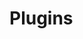 # Plugins

<div class="row">
    <div class="col-12 col-sm-6">
        <documentation-content-card title="Overview" text="Within the realm of vimu's extensive node collection, it's not uncommon to" to="/docs/plugins/overview"></documentation-content-card>
    </div>
    <div class="col-12 col-sm-6">
        <documentation-content-card title="Dashboard" text="The plugin dashboard comes with the standard design that you should be" to="/docs/plugins/dashboard"></documentation-content-card>
    </div>
    <div class="col-12 col-sm-6">
        <documentation-content-card title="Plugin Editor" text="The plugin editor allows you to edit both the appearance" to="/docs/plugins/editor"></documentation-content-card>
    </div>
    <div class="col-12 col-sm-6">
        <documentation-content-card title="Plugin Node" text="Generally, a node in vimu consists of inputs, outputs, controls" to="/docs/plugins/node"></documentation-content-card>
    </div>
    <div class="col-12 col-sm-6">
        <documentation-content-card title="Writing code" text="Writing code for a plugin node is quite straightforward" to="/docs/plugins/code"></documentation-content-card>
    </div>
    <div class="col-12 col-sm-6">
        <documentation-content-card title="API Reference" text="Dictionary mapping input ID to the data propagated to it via" to="/docs/plugins/api"></documentation-content-card>
    </div>
</div>
